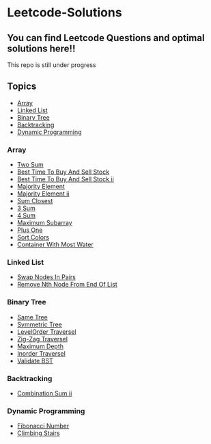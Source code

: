 # Leetcode-Solutions

<h2>You can find Leetcode Questions and optimal solutions here!!</h2>
  This repo is still under progress

<h2>Topics</h2>

* [Array](#array)
* [Linked List](#LL)
* [Binary Tree](#binaryTree)
* [Backtracking](#Bt)
* [Dynamic Programming](#dp)

<h3 id="array">Array</h3>

* [Two Sum](1-two-sum)
* [Best Time To Buy And Sell Stock](121-best-time-to-buy-and-sell-stock)
* [Best Time To Buy And Sell Stock ii](121-best-time-to-buy-and-sell-stock-ii)
* [Majority Element](169-majority-element)
* [Majority Element ii](229-majority-element-ii)
* [Sum Closest](3sum-closest)
* [3 Sum](3sum)
* [4 Sum](4sum)
* [Maximum Subarray](53-maximum-subarray)
* [Plus One](66-plus-one)
* [Sort Colors](75-sort-colors)
* [Container With Most Water](container-with-most-water)

<h3 id="LL">Linked List</h3>

* [Swap Nodes In Pairs](swap-nodes-in-pairs)
* [Remove Nth Node From End Of List](remove-nth-node-from-end-of-list)

<h3 id="binaryTree">Binary Tree</h3>

* [Same Tree](100-same-tree)
* [Symmetric Tree](101-symmetric-tree)  
* [LevelOrder Traversel](102-binary-tree-level-order-traversal)  
* [Zig-Zag Traversel](103-binary-tree-zigzag-level-order-traversal)
* [Maximum Depth](104-maximum-depth-of-binary-tree)
* [Inorder Traversel](94-binary-tree-inorder-traversal)
* [Validate BST](98-validate-binary-search-tree)

<h3 id="Bt">Backtracking</h3>

* [Combination Sum ii](combination-sum-ii)

<h3 id="dp">Dynamic Programming</h3>

* [Fibonacci Number](509-fibonacci-number)
* [Climbing Stairs](70-climbing-stairs)
